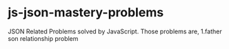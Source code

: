 # js-json-mastery-problems
JSON Related Problems solved by JavaScript.
Those problems are,
1.father son relationship problem

